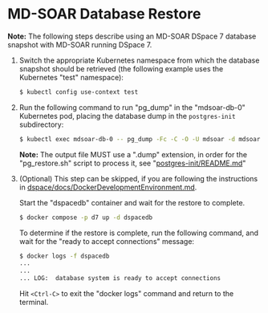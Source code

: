 # MD-SOAR Database Restore

**Note:** The following steps describe using an MD-SOAR DSpace 7 database
snapshot with MD-SOAR running DSpace 7.

1) Switch the appropriate Kubernetes namespace from which the database snapshot
   should be retrieved (the following example uses the Kubernetes "test"
   namespace):

   ```bash
   $ kubectl config use-context test
   ```

2) Run the following command to run "pg_dump" in the "mdsoar-db-0" Kubernetes
   pod, placing the database dump in the `postgres-init` subdirectory:

    ```bash
    $ kubectl exec mdsoar-db-0 -- pg_dump -Fc -C -O -U mdsoar -d mdsoar > postgres-init/mdsoar-db.dump
    ```

    **Note:** The output file MUST use a ".dump" extension, in order for the
   "pg_restore.sh" script to process it, see
   "[postgres-init/README.md](../../postgres-init/README.md)"

3) (Optional) This step can be skipped, if you are following the instructions in
   [dspace/docs/DockerDevelopmentEnvironment.md](DockerDevelopmentEnvironment.md).

   Start the "dspacedb" container and wait for the restore to complete.

    ```bash
    $ docker compose -p d7 up -d dspacedb
    ```

    To determine if the restore is complete, run the following command, and wait
    for the "ready to accept connections" message:

    ```bash
    $ docker logs -f dspacedb
    ...
    ...
    ... LOG:  database system is ready to accept connections
    ```

    Hit `<Ctrl-C>` to exit the "docker logs" command and return to the terminal.
